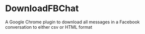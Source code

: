 # DownloadFBChat
A Google Chrome plugin to download all messages in a Facebook conversation to either csv or HTML format
